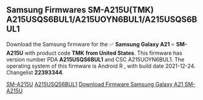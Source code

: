 <h2>Samsung Firmwares SM-A215U(TMK) A215USQS6BUL1/A215UOYN6BUL1/A215USQS6BUL1</h2>
Download the Samsung firmware for the ✅ <strong>Samsung Galaxy A21 </strong> ⭐ <strong>SM-A215U</strong> with product code <strong>TMK</strong> <strong> from United States</strong>. This firmware has version number PDA <strong>A215USQS6BUL1</strong> and CSC A215UOYN6BUL1. The operating system of this firmware is Android R , with build date 2021-12-24. Changelist <strong>22393344</strong>.

[SM-A215U](https://samfirm.shop/samsung/model/SM-A215U)
[A215USQS6BUL1](https://samfirm.shop/samsung/pda/A215USQS6BUL1)
[Download Firmware Samsung Galaxy A21 SM-A215U](https://samfirm.shop/samsung/firmware/485200)
